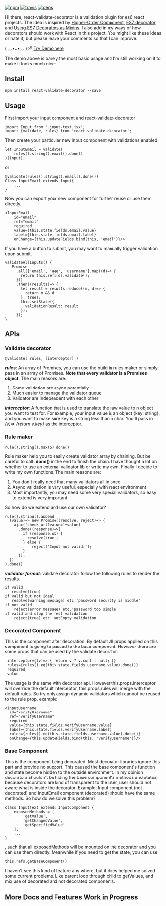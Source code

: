 [![npm](https://img.shields.io/npm/v/react-validate-decorator.svg?style=flat-square)](https://www.npmjs.com/package/react-validate-decorator)
[![travis](http://img.shields.io/travis/haoqiang/react-validate-decorator.svg?style=flat-square)](https://travis-ci.org/haoqiang/react-validate-decorator)
[![deps](http://img.shields.io/david/haoqiang/react-validate-decorator.svg?style=flat-square)](https://david-dm.org/haoqiang/react-validate-decorator)

Hi there, react-validate-decorator is a validation plugin for es6 react projects. The idea is inspired by [Higher-Order Component](https://medium.com/@dan_abramov/mixins-are-dead-long-live-higher-order-components-94a0d2f9e750), [ES7 decorator](https://github.com/wycats/javascript-decorators) and [Using ES7 Decorators as Mixins](http://raganwald.com/2015/06/26/decorators-in-es7.html). I also add in my ways of how decorators should work with React in this project. You might like these ideas or hate it, but please leave your comments so that I can improve.

( ⸝⸝•ᴗ•⸝⸝ )੭⁾⁾  [Try Demo here](http://haoqiang.github.io/react-validate-decorator/)

The demo above is barely the most basic usage and I'm still working on it to make it looks much nicer. 

## Install

	npm install react-validate-decorator --save

## Usage
First import your input component and react-validate-decorator

    import Input from '.input-text.jsx';
    import {validate, rules} from 'react-validate-decorator';

 Then create your particular new input component with validations enabled

    let InputEmail = validate(
    	rules().string().email().done()
    )(Input);
or

    @validate(rules().string().email().done())
    Class InputEmail extends Input{
	    ...
    }

Now you can export your new component for further reuse or use them directly.
   
	<InputEmail
		id="email"
		ref="email"
		required
		value={this.state.fields.email.value}
		label={this.state.fields.email.label}
		onChange={this.updateFields.bind(this, 'email')}/>

If you have a button to submit, you may want to manually trigger validation upon submit.

	validateAllInputs() {
	   Promise
	     .all(['email', 'age', 'username'].map((d)=> {
	       return this.refs[d].validate();
	     }))
	     .then((results)=> {
	       let result = results.reduce((m, d)=> {
	         return m && d;
	       }, true);
	       this.setState({
	         validationResult: result
	       });
	     });
	}


## APIs
### **Validate decorator**

    @validate( rules, [interceptor] )

***rules***: An array of Promises, you can use the build in rules maker or simply pass in an array of Promises. **Note that every validator is a Promises object**. The main reasons are: 

 1. Some validation are async potentially 
 2. Much easier to manage the validator queue
 3. Validator are independent with each other

***interceptor***: A function that is used to translate the raw value to n object you want to test for. For example, your input value is an object {key: string},  and you want to make sure key is a string less than 5 char. You'll pass in *(v)=> {return v.key}* as the interceptor.

### **Rule maker**

    rule().string().max(5).done()

Rule maker help you to easily create validator array by chaining. But be careful to call **.done()** in the end to finish the chain. I have thought a lot on whether to use an external validator lib or write my own. Finally I decide to write my own functions. The main reasons are:

 1. You don't really need that many validators all in once
 3. Async validation is very useful, especially with react environment
 2. Most importantly, you may need some very special validators, so easy to extend is very important
 
So how do we extend and use our own validator?

    rule().string().append(
	  (value)=> new Promise((resolve, reject)=> {
	    ajax('check_url?value='+value)
	      .done((response)=>{
	        if (response.ok) {
	          resolve(true);
	        } else {
		        reject('Input not valid.');
		    }
	      });
      })
    ).done()

***validator format***:  validate decorator follow the following rules to render the results.

    if valid
       resolve(true)
    if valid but not ideal
       resolve(warning message) etc.'password security is middle'
    if not valid
	    reject(error message) etc.'password too simple'
	if valid and stop the rest validation
		reject(true) etc. notEmpty validation

### **Decorated Component**
This is the component after decoration. By default all props applied on this component is going to passed to the base component. However there are some props that can be used by the validate decorator. 

     interceptor={(v)=> { return v ? v.cont : null; }}
     rules={rules().eq(this.state.fields.username.value).done()}
     required
     value

The usage is the same with decorator api. However this.props.interceptor will override the default interceptor, this.props.rules will merge with the default rules. So try only assign dynamic validators which cannot be reused to the rule prop. example: 

    
    <InputUsername
      id="verifyUsername"
      ref="verifyUsername"
      required
      value={this.state.fields.verifyUsername.value}
      label={this.state.fields.verifyUsername.label}
      rules={rules().eq(this.state.fields.username.value).done()}
      onChange={this.updateFields.bind(this, 'verifyUsername')}/>

### **Base Component**
This is the component being decorated. Most decorator libraries ignore this part and provide no support. This caused the base component's function and state become hidden to the outside environment. In my opinion decorators shouldn't be hiding the base component's methods and states, because decorators are kind of transparent to the user, user should not aware what is inside the decorator. Example: Input component (not decorated) and InputEmail component (decorated) should have the same methods. So how do we solve this problem?

    class InputText extends InputComponent {
	    exposedMethods = [
		    'getValue',
		    'getChangedValue',
		    'getSpecifiedValue'
	    ];
	    ...
    }
  
, such that all exposedMethods will be mounted on the decorator and you can use them directly. Meanwhile if you need to get the state, you can use

    this.refs.getBaseComponent()

I haven't see this kind of feature any where, but it does helped me solved some current problems. Like parent loop through child to getValues, and mix use of decorated and not decorated components.

## More Docs and Features Work in Progress
